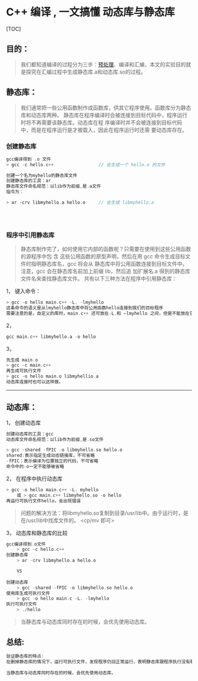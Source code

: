 # C++ 编译 , 一文搞懂 动态库与静态库

[TOC]

## 目的：

>
>
>我们都知道编译的过程分为三步：[预处理](https://so.csdn.net/so/search?q=预处理&spm=1001.2101.3001.7020)、编译和汇编，本文的实验目的就是探究在汇编过程中生成静态库.a和动态库.so的过程。



## 静态库：

> 我们通常把一些公用函数制作成函数库，供其它程序使用。函数库分为静态库和动态库两种。 静态库在程序编译时会被连接到目标代码中，程序运行时将不再需要该静态库。动态库在程 序编译时并不会被连接到目标代码中，而是在程序运行是才被载入，因此在程序运行时还需 要动态库存在。

### 创建静态库

```c++
gcc编译得到 .o 文件
> gcc -c hello.c++                 // 会生成一个 hello.o 的文件

创建一个名为myhello的静态库文件
创建静态库的工具：ar
静态库文件命名规范：以lib作为前缀,是.a文件
指令为：

> ar -crv libmyhello.a hello.o     // 会生成 libmyhello.a
    

    
```

###  程序中引用静态库

>
>
>静态库制作完了，如何使用它内部的函数呢？只需要在使用到这些公用函数的源程序中包 含     这些公用函数的原型声明，然后在用 gcc 命令生成目标文件时指明静态库名，gcc 将会从     静态库中将公用函数连接到目标文件中。注意，gcc 会在静态库名前加上前缀 lib，然后追     加扩展名.a 得到的静态库文件名来查找静态库文件。
>共有以下三种方法在程序中引用静态库：

1， 键入命令：

```c++
> gcc -o hello main.c++ -L. -lmyhello  
这条命令的语义是从lmyhello静态库中将公用函数hello连接到我们的目标程序			main.c++文件中。
需要注意的是，自定义的库时，main.c++ 还可放在-L.和 –lmyhello 之间，但是不能放在它俩之后，否则会提 示 myhello 没定义，但是是系统的库时，如 g++ -o main（/usr/lib） -lpthread main.cpp 就不出错。
```

2， 

```c++
gcc main.c++ libmyhello.a -o hello
```

3，

```c++
先生成 main.o
> gcc -c main.c++ 
再生成可执行文件
> gcc -o hello main.o libmyhellio.a
动态库连接时也可以这样做。  
```



------



## 动态库：

1， 创建动态库

```c++
创建动态库的工具：gcc
动态库文件命名规范：以lib作为前缀,是.so文件

> gcc -shared -fPIC -o libmyhello.so hello.o
shared:表示指定生成动态链接库，不可省略
-fPIC：表示编译为位置独立的代码，不可省略
命令中的-o一定不能够被省略
```

2， 在程序中执行动态库

```c++
> gcc -o hello main.c++ -L. myhello 
    或 > gcc main.c++ libmyhello.so -o hello
再运行可执行文件hello，会出现错误
```

>
>
>问题的解决方法：将libmyhello.so复制到目录/usr/lib中。由于运行时，是在/usr/lib中找库文件的。 <cp/mv 即可>

3， 动态库和静态库的比较

```c++
gcc编译得到.o文件
    > gcc -c hello.c++
创建静态库 
    > ar -crv libmyhello.a hello.o

    VS
    
创建动态库 
    > gcc -shared -fPIC -o libmyhello.so hello.o
使用库生成可执行文件 
    > gcc -o hello main.c -L. -lmyhello
执行可执行文件 
    > ./hello
```

>
>
>当静态库与动态库同时存在的时候，会优先使用动态库。





## 总结:

```c++
验证静态库的特点:
在删掉静态库的情况下，运行可执行文件，发现程序仍旧正常运行，表明静态库跟程序执行没有联系。同时，也表明静态库是在程序编译的时候被连接到代码中的。
    
当静态库与动态库同时存在的时候，会优先使用动态库。 
```















